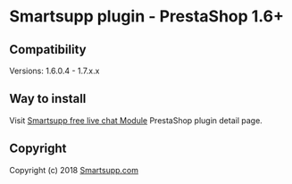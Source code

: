 # Smartsupp plugin - PrestaShop 1.6+

## Compatibility

Versions: 1.6.0.4 - 1.7.x.x

## Way to install
Visit [Smartsupp free live chat	Module](https://addons.prestashop.com/en/support-online-chat/21260-smartsupp-free-live-chat.html) PrestaShop plugin detail page.

## Copyright

Copyright (c) 2018 [Smartsupp.com](https://www.smartsupp.com/)
